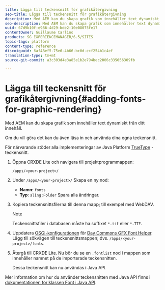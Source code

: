 ```yaml
---
title: Lägga till teckensnitt för grafikåtergivning
seo-title: Lägga till teckensnitt för grafikåtergivning
description: Med AEM kan du skapa grafik som innehåller text dynamiskt från ditt innehåll
seo-description: Med AEM kan du skapa grafik som innehåller text dynamiskt från ditt innehåll
uuid: 67d9b10f-e986-4d29-bde2-10e08075fe17
contentOwner: Guillaume Carlino
products: SG_EXPERIENCEMANAGER/6.5/SITES
topic-tags: platform
content-type: reference
discoiquuid: 6af48ef5-75e6-4b66-bc0d-ecf254b1c4ef
translation-type: tm+mt
source-git-commit: a3c303d4e3a85e1b2e794bec2006c335056309fb

---
```



# Lägga till teckensnitt för grafikåtergivning{#adding-fonts-for-graphic-rendering}

Med AEM kan du skapa grafik som innehåller text dynamiskt från ditt innehåll.

Om du vill göra det kan du även läsa in och använda dina egna teckensnitt.

För närvarande stöder alla implementeringar av Java Platform [TrueType](https://en.wikipedia.org/wiki/Truetype) -teckensnitt.

1. Öppna CRXDE Lite och navigera till projektprogrammappen:

   `/apps/<your-project>/`

1. Under `/apps/<your-project>/` Skapa en ny nod:

   * **Namn**: `fonts`
   * **Typ**: `sling:Folder`
   Spara alla ändringar.

1. Kopiera teckensnittsfilerna till denna mapp; till exempel med WebDAV.

   >[!NOTE]
   >
   >Teckensnittsfiler i databasen måste ha suffixet `*.ttf` eller `*.TTF`.

1. Uppdatera [OSGi-konfigurationen](/help/sites-deploying/configuring-osgi.md) för [Day Commons GFX Font Helper](/help/sites-deploying/osgi-configuration-settings.md). Lägg till sökvägen till teckensnittsmappen; dvs. `/apps/<your-project>/fonts`.

1. Återgå till CRXDE Lite. Nu bör du se en `.fontlist` nod i mappen som innehåller namnet på de importerade teckensnitten.

   Dessa teckensnitt kan nu användas i Java API.

Mer information om hur du använder teckensnitten med Java API finns i [dokumentationen för klassen Font i Java API](https://download.oracle.com/javase/6/docs/api/java/awt/Font.html).

